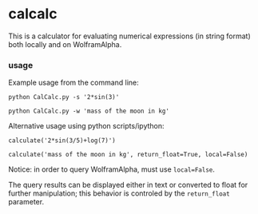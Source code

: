 # calcalc
This is a calculator for evaluating numerical expressions (in string format) both locally and on WolframAlpha. 

### usage 
Example usage from the command line: 

`python CalCalc.py -s '2*sin(3)'`

`python CalCalc.py -w 'mass of the moon in kg'`

Alternative usage using python scripts/ipython:

`calculate('2*sin(3/5)+log(7)')`

`calculate('mass of the moon in kg', return_float=True, local=False)`

Notice: in order to query WolframAlpha, must use `local=False`. 

The query results can be displayed either in text or converted to float for further manipulation; this behavior is controled by the `return_float` parameter.  
